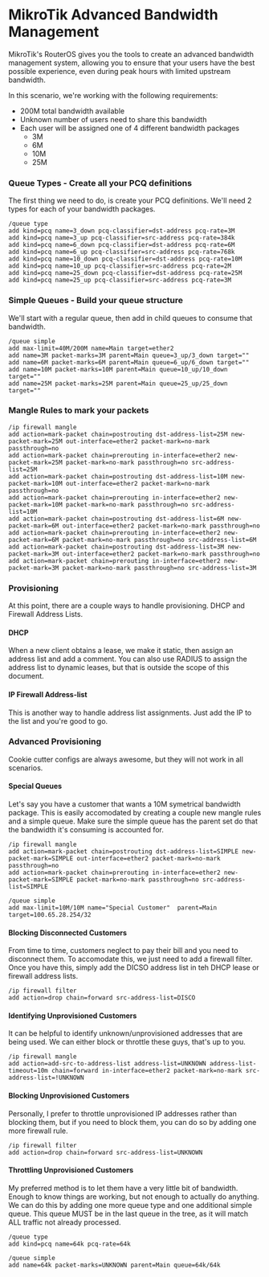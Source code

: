 # MikroTik Advanced Bandwidth Management
MikroTik's RouterOS gives you the tools to create an advanced bandwidth management system, allowing you to ensure that your users have the best possible experience, even during peak hours with limited upstream bandwidth.

In this scenario, we're working with the following requirements:

* 200M total bandwidth available
* Unknown number of users need to share this bandwidth
* Each user will be assigned one of 4 different bandwidth packages
  * 3M
  * 6M
  * 10M
  * 25M

### Queue Types - Create all your PCQ definitions

The first thing we need to do, is create your PCQ definitions.  We'll need 2 types for each of your bandwidth packages.

```
/queue type
add kind=pcq name=3_down pcq-classifier=dst-address pcq-rate=3M
add kind=pcq name=3_up pcq-classifier=src-address pcq-rate=384k
add kind=pcq name=6_down pcq-classifier=dst-address pcq-rate=6M
add kind=pcq name=6_up pcq-classifier=src-address pcq-rate=768k
add kind=pcq name=10_down pcq-classifier=dst-address pcq-rate=10M
add kind=pcq name=10_up pcq-classifier=src-address pcq-rate=2M
add kind=pcq name=25_down pcq-classifier=dst-address pcq-rate=25M
add kind=pcq name=25_up pcq-classifier=src-address pcq-rate=3M
```

### Simple Queues - Build your queue structure

We'll start with a regular queue, then add in child queues to consume that bandwidth.

```
/queue simple
add max-limit=40M/200M name=Main target=ether2
add name=3M packet-marks=3M parent=Main queue=3_up/3_down target=""
add name=6M packet-marks=6M parent=Main queue=6_up/6_down target=""
add name=10M packet-marks=10M parent=Main queue=10_up/10_down target=""
add name=25M packet-marks=25M parent=Main queue=25_up/25_down target=""
```

### Mangle Rules to mark your packets

```
/ip firewall mangle
add action=mark-packet chain=postrouting dst-address-list=25M new-packet-mark=25M out-interface=ether2 packet-mark=no-mark passthrough=no
add action=mark-packet chain=prerouting in-interface=ether2 new-packet-mark=25M packet-mark=no-mark passthrough=no src-address-list=25M
add action=mark-packet chain=postrouting dst-address-list=10M new-packet-mark=10M out-interface=ether2 packet-mark=no-mark passthrough=no
add action=mark-packet chain=prerouting in-interface=ether2 new-packet-mark=10M packet-mark=no-mark passthrough=no src-address-list=10M
add action=mark-packet chain=postrouting dst-address-list=6M new-packet-mark=6M out-interface=ether2 packet-mark=no-mark passthrough=no
add action=mark-packet chain=prerouting in-interface=ether2 new-packet-mark=6M packet-mark=no-mark passthrough=no src-address-list=6M
add action=mark-packet chain=postrouting dst-address-list=3M new-packet-mark=3M out-interface=ether2 packet-mark=no-mark passthrough=no
add action=mark-packet chain=prerouting in-interface=ether2 new-packet-mark=3M packet-mark=no-mark passthrough=no src-address-list=3M
```

### Provisioning

At this point, there are a couple ways to handle provisioning.  DHCP and Firewall Address Lists.

#### DHCP

When a new client obtains a lease, we make it static, then assign an address list and add a comment.  You can also use RADIUS to assign the address list to dynamic leases, but that is outside the scope of this document.

#### IP Firewall Address-list

This is another way to handle address list assignments.  Just add the IP to the list and you're good to go.


### Advanced Provisioning

Cookie cutter configs are always awesome, but they will not work in all scenarios.


#### Special Queues

Let's say you have a customer that wants a 10M symetrical bandwidth package.  This is easily accomodated by creating a couple new mangle rules and a simple queue.  Make sure the simple queue has the parent set do that the bandwidth it's consuming is accounted for.

```
/ip firewall mangle
add action=mark-packet chain=postrouting dst-address-list=SIMPLE new-packet-mark=SIMPLE out-interface=ether2 packet-mark=no-mark passthrough=no
add action=mark-packet chain=prerouting in-interface=ether2 new-packet-mark=SIMPLE packet-mark=no-mark passthrough=no src-address-list=SIMPLE

/queue simple
add max-limit=10M/10M name="Special Customer"  parent=Main target=100.65.28.254/32
```

#### Blocking Disconnected Customers

From time to time, customers neglect to pay their bill and you need to disconnect them.  To accomodate this, we just need to add a firewall filter.  Once you have this, simply add the DICSO address list in teh DHCP lease or firewall address lists.

```
/ip firewall filter
add action=drop chain=forward src-address-list=DISCO
``` 

#### Identifying Unprovisioned Customers

It can be helpful to identify unknown/unprovisioned addresses that are being used.  We can either block or throttle these guys, that's up to you.

```
/ip firewall mangle
add action=add-src-to-address-list address-list=UNKNOWN address-list-timeout=10m chain=forward in-interface=ether2 packet-mark=no-mark src-address-list=!UNKNOWN
```

#### Blocking Unprovisioned Customers

Personally, I prefer to throttle unprovisioned IP addresses rather than blocking them, but if you need to block them, you can do so by adding one more firewall rule.

```
/ip firewall filter
add action=drop chain=forward src-address-list=UNKNOWN
```


#### Throttling Unprovisioned Customers

My preferred method is to let them have a very little bit of bandwidth.  Enough to know things are working, but not enough to actually do anything.  We can do this by adding one more queue type and one additional simple queue.  This queue MUST be in the last queue in the tree, as it will match ALL traffic not already processed.

```
/queue type
add kind=pcq name=64k pcq-rate=64k

/queue simple
add name=64k packet-marks=UNKNOWN parent=Main queue=64k/64k
```


